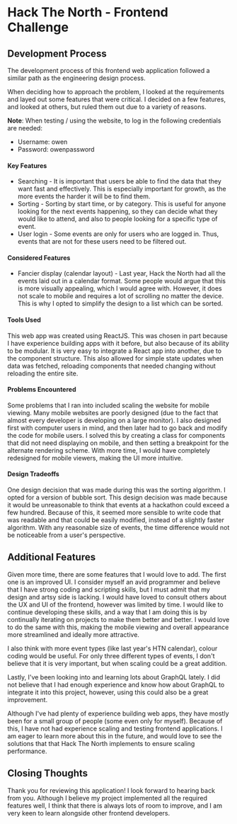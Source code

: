 # Hack The North - Frontend Challenge

## Development Process
The development process of this frontend web application followed a similar path as the engineering design process.

When deciding how to approach the problem, I looked at the requirements and layed out some features that were critical. I decided on a few features, and looked at others, but ruled them out due to a variety of reasons.

**Note**: When testing / using the website, to log in the following credentials are needed:
- Username: owen
- Password: owenpassword

#### Key Features
- Searching - It is important that users be able to find the data that they want fast and effectively. This is especially important for growth, as the more events the harder it will be to find them.
- Sorting - Sorting by start time, or by category. This is useful for anyone looking for the next events happening, so they can decide what they would like to attend, and also to people looking for a specific type of event.
- User login - Some events are only for users who are logged in. Thus, events that are not for these users need to be filtered out.

#### Considered Features
- Fancier display (calendar layout) - Last year, Hack the North had all the events laid out in a calendar format. Some people would argue that this is more visually appealing, which I would agree with. However, it does not scale to mobile and requires a lot of scrolling no matter the device. This is why I opted to simplify the design to a list which can be sorted.

#### Tools Used
This web app was created using ReactJS. This was chosen in part because I have experience building apps with it before, but also because of its ability to be modular. It is very easy to integrate a React app into another, due to the component structure. This also allowed for simple state updates when data was fetched, reloading components that needed changing without reloading the entire site.

#### Problems Encountered
Some problems that I ran into included scaling the website for mobile viewing. Many mobile websites are poorly designed (due to the fact that almost every developer is developing on a large monitor). I also designed first with computer users in mind, and then later had to go back and modify the code for mobile users. I solved this by creating a class for components that did not need displaying on mobile, and then setting a breakpoint for the alternate rendering scheme. With more time, I would have completely redesigned for mobile viewers, making the UI more intuitive.

#### Design Tradeoffs
One design decision that was made during this was the sorting algorithm. I opted for a version of bubble sort. This design decision was made because it would be unreasonable to think that events at a hackathon could exceed a few hundred. Because of this, it seemed more sensible to write code that was readable and that could be easily modified, instead of a slightly faster algorithm. With any reasonable size of events, the time difference would not be noticeable from a user's perspective.

## Additional Features
Given more time, there are some features that I would love to add. The first one is an improved UI. I consider myself an avid programmer and believe that I have strong coding and scripting skills, but I must admit that my design and artsy side is lacking. I would have loved to consult others about the UX and UI of the frontend, however was limited by time. I would like to continue developing these skills, and a way that I am doing this is by continually iterating on projects to make them better and better. I would love to do the same with this, making the mobile viewing and overall appearance more streamlined and ideally more attractive.

I also think with more event types (like last year's HTN calendar), colour coding would be useful. For only three different types of events, I don't believe that it is very important, but when scaling could be a great addition.

Lastly, I've been looking into and learning lots about GraphQL lately. I did not believe that I had enough experience and know how about GraphQL to integrate it into this project, however, using this could also be a great improvement.

Although I've had plenty of experience building web apps, they have mostly been for a small group of people (some even only for myself). Because of this, I have not had experience scaling and testing frontend applications. I am eager to learn more about this in the future, and would love to see the solutions that that Hack The North implements to ensure scaling performance.

## Closing Thoughts
Thank you for reviewing this application! I look forward to hearing back from you. Although I believe my project implemented all the required features well, I think that there is always lots of room to improve, and I am very keen to learn alongside other frontend developers.
